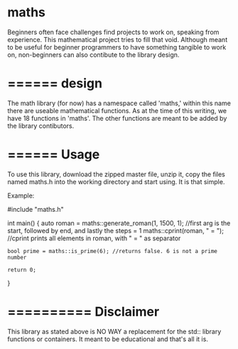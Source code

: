 maths
=====

Beginners often face challenges find projects to work on, speaking from experience. This mathematical project tries to
fill that void. Although meant to be useful for beginner programmers to have something tangible to work on, non-beginners
can also contibute to the library design.

======
design
======

The math library (for now) has a namespace called 'maths,' within this name there are useable mathematical functions. As
at the time of this writing, we have 18 functions in 'maths'. The other functions are meant to be added by the library
contibutors.

======
Usage
======

To use this library, download the zipped master file, unzip it, copy the files named maths.h into the working directory and
start using. It is that simple.

Example:

#include "maths.h"

int main()
{
    auto roman = maths::generate_roman(1, 1500, 1); //first arg is the start, followed by end, and lastly the steps = 1
    maths::cprint(roman, " = "); //cprint prints all elements in roman, with " = " as separator
    
    bool prime = maths::is_prime(6); //returns false. 6 is not a prime number
    
    return 0;
}

==========
Disclaimer
==========

This library as stated above is NO WAY a replacement for the std:: library functions or containers. It meant to be
educational and that's all it is.
